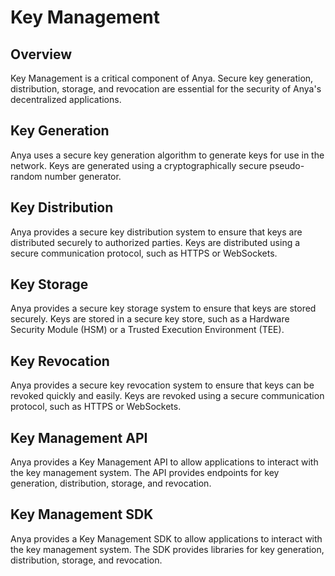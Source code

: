 # Key Management

## Overview

Key Management is a critical component of Anya. Secure key generation, distribution, storage, and revocation are essential for the security of Anya's decentralized applications.

## Key Generation

Anya uses a secure key generation algorithm to generate keys for use in the network. Keys are generated using a cryptographically secure pseudo-random number generator.

## Key Distribution

Anya provides a secure key distribution system to ensure that keys are distributed securely to authorized parties. Keys are distributed using a secure communication protocol, such as HTTPS or WebSockets.

## Key Storage

Anya provides a secure key storage system to ensure that keys are stored securely. Keys are stored in a secure key store, such as a Hardware Security Module (HSM) or a Trusted Execution Environment (TEE).

## Key Revocation

Anya provides a secure key revocation system to ensure that keys can be revoked quickly and easily. Keys are revoked using a secure communication protocol, such as HTTPS or WebSockets.

## Key Management API

Anya provides a Key Management API to allow applications to interact with the key management system. The API provides endpoints for key generation, distribution, storage, and revocation.

## Key Management SDK

Anya provides a Key Management SDK to allow applications to interact with the key management system. The SDK provides libraries for key generation, distribution, storage, and revocation.
